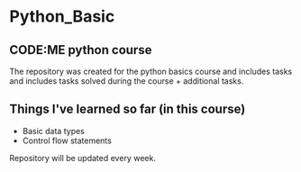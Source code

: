 # Python_Basic 
## CODE:ME python course

The repository was created for the python basics course and includes tasks and includes tasks solved during the course + additional tasks.

## Things I've learned so far (in this course)

- Basic data types
- Control flow statements

Repository will be updated every week.
